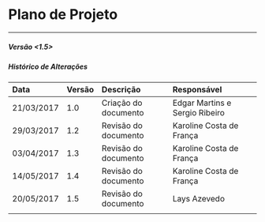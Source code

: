 # **Plano de Projeto**

---

##### Versão &lt;1.5&gt;

##### **Histórico de Alterações**

| **Data** | **Versão** | **Descrição** | **Responsável** |
| :--- | :--- | :--- | :--- |
| 21/03/2017 | 1.0 | Criação do documento | Edgar Martins e Sergio Ribeiro |
| 29/03/2017 | 1.2 | Revisão do documento | Karoline Costa de França |
| 03/04/2017 | 1.3 | Revisão do documento | Karoline Costa de França |
| 14/05/2017 | 1.4 | Revisão do documento | Karoline Costa de França |
| 20/05/2017 | 1.5 | Revisão do documento | Lays Azevedo |
|  |  |  |  |



